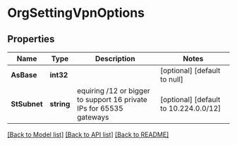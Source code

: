 # OrgSettingVpnOptions

## Properties
Name | Type | Description | Notes
------------ | ------------- | ------------- | -------------
**AsBase** | **int32** |  | [optional] [default to null]
**StSubnet** | **string** | equiring /12 or bigger to support 16 private IPs for 65535 gateways | [optional] [default to 10.224.0.0/12]

[[Back to Model list]](../README.md#documentation-for-models) [[Back to API list]](../README.md#documentation-for-api-endpoints) [[Back to README]](../README.md)

